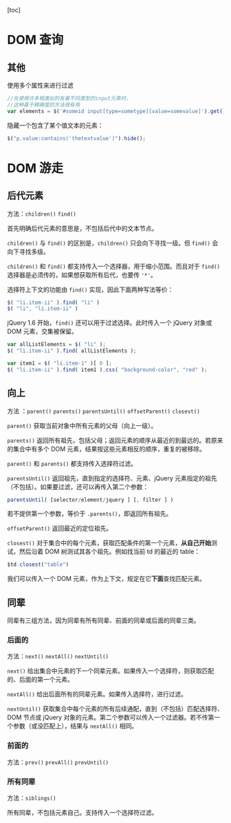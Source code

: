[toc]

# DOM 查询

## 其他

使用多个属性来进行过滤

```js
//在使用许多相类似的有着不同类型的input元素时，
//这种基于精确度的方法很有用
var elements = $('#someid input[type=sometype][value=somevalue]').get();
```

隐藏一个包含了某个值文本的元素：

```js
$("p.value:contains('thetextvalue')").hide();
```

# DOM 游走

## 后代元素

方法：`children()` `find()`

首先明确后代元素的意思是，不包括后代中的文本节点。

`children()` 与 `find()` 的区别是，`children()` 只会向下寻找一级。但 `find()` 会向下寻找多级。

`children()` 和 `find()` 都支持传入一个选择器，用于缩小范围。而且对于 `find()` 选择器是必须传的，如果想获取所有后代，也要传 `'*'`。

选择符上下文的功能由 `find()` 实现，因此下面两种写法等价：

```js
$( "li.item-ii" ).find( "li" )
$( "li", "li.item-ii" )
```

jQuery 1.6 开始，`find()` 还可以用于过滤选择。此时传入一个 jQuery 对象或 DOM 元素，交集被保留。

```js
var allListElements = $( "li" );
$( "li.item-ii" ).find( allListElements );

var item1 = $( "li.item-1" )[ 0 ];
$( "li.item-ii" ).find( item1 ).css( "background-color", "red" );
```

## 向上

方法 ：`parent()` `parents()` `parentsUntil()` `offsetParent()` `closest()`

`parent()` 获取当前对象中所有元素的父母（向上一级）。

`parents()` 返回所有祖先，包括父母；返回元素的顺序从最近的到最远的。若原来的集合中有多个 DOM 元素，结果按这些元素相反的顺序，重复的被移除。

`parent()` 和 `parents()` 都支持传入选择符过滤。

`parentsUntil()` 返回祖先，直到指定的选择符、元素、jQuery 元素指定的祖先（不包括）。如果要过滤，还可以再传入第二个参数：

```js
parentsUntil( [selector/element/jquery ] [, filter ] )
```

若不提供第一个参数，等价于 `.parents()`，即返回所有祖先。

`offsetParent()` 返回最近的定位祖先。

`closest()` 对于集合中的每个元素，获取匹配条件的第一个元素，**从自己开始**测试，然后沿着 DOM 树测试其各个祖先。例如找当前 td 的最近的 table：

```js
$td.closest("table")
```

我们可以传入一个 DOM 元素，作为上下文，规定在它**下面**查找匹配元素。

## 同辈

同辈有三组方法，因为同辈有所有同辈、前面的同辈或后面的同辈三类。

### 后面的

方法：`next()` `nextAll()` `nextUntil()`

`next()` 给出集合中元素的下一个同辈元素。如果传入一个选择符，则获取匹配的、后面的第一个元素。

`nextAll()` 给出后面所有的同辈元素。如果传入选择符，进行过滤。

`nextUntil()` 获取集合中每个元素的所有后续通配，直到（不包括）匹配选择符、DOM 节点或 jQuery 对象的元素。第二个参数可以传入一个过滤器。若不传第一个参数（或没匹配上），结果与 `nextAll()` 相同。

### 前面的

方法：`prev()` `prevAll()` `prevUntil()`

### 所有同辈

方法：`siblings()`

所有同辈，不包括元素自己。支持传入一个选择符过滤。





